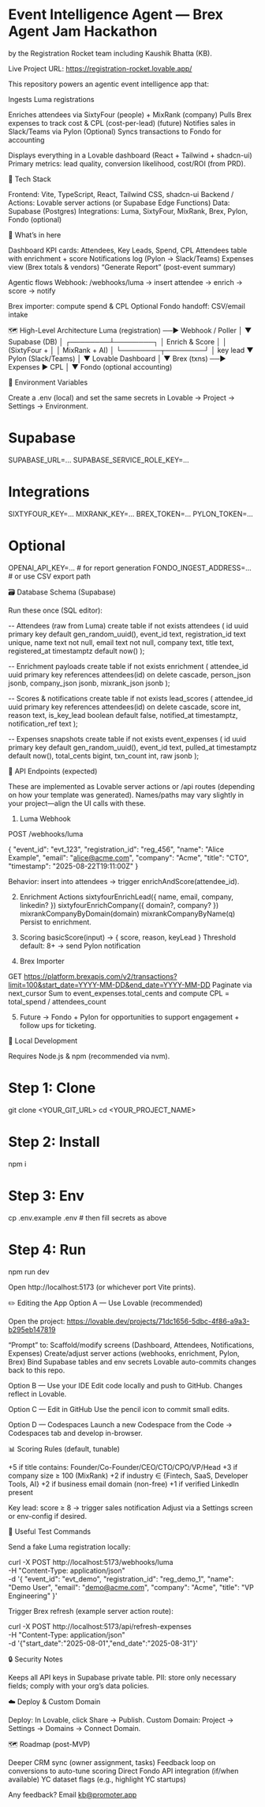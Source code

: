 # Event Intelligence Agent — Brex Agent Jam Hackathon
by the Registration Rocket team including Kaushik Bhatta (KB).

Live Project URL: https://registration-rocket.lovable.app/

This repository powers an agentic event intelligence app that:

Ingests Luma registrations

Enriches attendees via SixtyFour (people) + MixRank (company)
Pulls Brex expenses to track cost & CPL (cost-per-lead)
(future) Notifies sales in Slack/Teams via Pylon
(Optional) Syncs transactions to Fondo for accounting

Displays everything in a Lovable dashboard (React + Tailwind + shadcn-ui)
Primary metrics: lead quality, conversion likelihood, cost/ROI (from PRD).

🧱 Tech Stack

Frontend: Vite, TypeScript, React, Tailwind CSS, shadcn-ui
Backend / Actions: Lovable server actions (or Supabase Edge Functions)
Data: Supabase (Postgres)
Integrations: Luma, SixtyFour, MixRank, Brex, Pylon, Fondo (optional)

🚀 What’s in here

Dashboard
KPI cards: Attendees, Key Leads, Spend, CPL
Attendees table with enrichment + score
Notifications log (Pylon → Slack/Teams)
Expenses view (Brex totals & vendors)
“Generate Report” (post-event summary)

Agentic flows
Webhook: /webhooks/luma → insert attendee → enrich → score → notify

Brex importer: compute spend & CPL
Optional Fondo handoff: CSV/email intake

🗺️ High-Level Architecture
Luma (registration) ──▶ Webhook / Poller
                           │
                           ▼
                     Supabase (DB)
                           │
                  ┌────────┴────────┐
                  │  Enrich & Score │
                  │  (SixtyFour +   │
                  │   MixRank + AI) │
                  └────────┬────────┘
                           │ key lead
                           ▼
                       Pylon (Slack/Teams)
                           │
                           ▼
                      Lovable Dashboard
                           │
                           ▼
                Brex (txns) ──▶ Expenses ▶ CPL
                           │
                           ▼
                Fondo (optional accounting)

🔑 Environment Variables

Create a .env (local) and set the same secrets in Lovable → Project → Settings → Environment.

# Supabase
SUPABASE_URL=...
SUPABASE_SERVICE_ROLE_KEY=...

# Integrations
SIXTYFOUR_KEY=...
MIXRANK_KEY=...
BREX_TOKEN=...
PYLON_TOKEN=...

# Optional
OPENAI_API_KEY=...      # for report generation
FONDO_INGEST_ADDRESS=... # or use CSV export path

🗃️ Database Schema (Supabase)

Run these once (SQL editor):

-- Attendees (raw from Luma)
create table if not exists attendees (
  id uuid primary key default gen_random_uuid(),
  event_id text,
  registration_id text unique,
  name text not null,
  email text not null,
  company text,
  title text,
  registered_at timestamptz default now()
);

-- Enrichment payloads
create table if not exists enrichment (
  attendee_id uuid primary key references attendees(id) on delete cascade,
  person_json jsonb,
  company_json jsonb,
  mixrank_json jsonb
);

-- Scores & notifications
create table if not exists lead_scores (
  attendee_id uuid primary key references attendees(id) on delete cascade,
  score int,
  reason text,
  is_key_lead boolean default false,
  notified_at timestamptz,
  notification_ref text
);

-- Expenses snapshots
create table if not exists event_expenses (
  id uuid primary key default gen_random_uuid(),
  event_id text,
  pulled_at timestamptz default now(),
  total_cents bigint,
  txn_count int,
  raw jsonb
);

🧩 API Endpoints (expected)

These are implemented as Lovable server actions or /api routes (depending on how your template was generated). Names/paths may vary slightly in your project—align the UI calls with these.

1) Luma Webhook

POST /webhooks/luma

{
  "event_id": "evt_123",
  "registration_id": "reg_456",
  "name": "Alice Example",
  "email": "alice@acme.com",
  "company": "Acme",
  "title": "CTO",
  "timestamp": "2025-08-22T19:11:00Z"
}


Behavior: insert into attendees → trigger enrichAndScore(attendee_id).

2) Enrichment Actions
sixtyfourEnrichLead({ name, email, company, linkedin? })
sixtyfourEnrichCompany({ domain?, company? })
mixrankCompanyByDomain(domain)
mixrankCompanyByName(q)
Persist to enrichment.

3) Scoring
basicScore(input) → { score, reason, keyLead }
Threshold default: 8+ → send Pylon notification

4) Brex Importer

GET https://platform.brexapis.com/v2/transactions?limit=100&start_date=YYYY-MM-DD&end_date=YYYY-MM-DD
Paginate via next_cursor
Sum to event_expenses.total_cents and compute CPL = total_spend / attendees_count

5) Future -> Fondo + Pylon for opportunities to support engagement + follow ups for ticketing.

🧪 Local Development

Requires Node.js & npm (recommended via nvm).

# Step 1: Clone
git clone <YOUR_GIT_URL>
cd <YOUR_PROJECT_NAME>

# Step 2: Install
npm i

# Step 3: Env
cp .env.example .env   # then fill secrets as above

# Step 4: Run
npm run dev


Open http://localhost:5173
 (or whichever port Vite prints).

✏️ Editing the App
Option A — Use Lovable (recommended)

Open the project: https://lovable.dev/projects/71dc1656-5dbc-4f86-a9a3-b295eb147819

“Prompt” to:
Scaffold/modify screens (Dashboard, Attendees, Notifications, Expenses)
Create/adjust server actions (webhooks, enrichment, Pylon, Brex)
Bind Supabase tables and env secrets
Lovable auto-commits changes back to this repo.

Option B — Use your IDE
Edit code locally and push to GitHub. Changes reflect in Lovable.

Option C — Edit in GitHub
Use the pencil icon to commit small edits.

Option D — Codespaces
Launch a new Codespace from the Code → Codespaces tab and develop in-browser.

📊 Scoring Rules (default, tunable)

+5 if title contains: Founder/Co-Founder/CEO/CTO/CPO/VP/Head
+3 if company size ≥ 100 (MixRank)
+2 if industry ∈ {Fintech, SaaS, Developer Tools, AI}
+2 if business email domain (non-free)
+1 if verified LinkedIn present

Key lead: score ≥ 8 → trigger sales notification
Adjust via a Settings screen or env-config if desired.

🧰 Useful Test Commands

Send a fake Luma registration locally:

curl -X POST http://localhost:5173/webhooks/luma \
  -H "Content-Type: application/json" \
  -d '{
    "event_id": "evt_demo",
    "registration_id": "reg_demo_1",
    "name": "Demo User",
    "email": "demo@acme.com",
    "company": "Acme",
    "title": "VP Engineering"
  }'


Trigger Brex refresh (example server action route):

curl -X POST http://localhost:5173/api/refresh-expenses \
  -H "Content-Type: application/json" \
  -d '{"start_date":"2025-08-01","end_date":"2025-08-31"}'



🔒 Security Notes

Keeps all API keys in Supabase private table.
PII: store only necessary fields; comply with your org’s data policies.

☁️ Deploy & Custom Domain

Deploy: In Lovable, click Share → Publish.
Custom Domain: Project → Settings → Domains → Connect Domain.

🗺️ Roadmap (post-MVP)

Deeper CRM sync (owner assignment, tasks)
Feedback loop on conversions to auto-tune scoring
Direct Fondo API integration (if/when available)
YC dataset flags (e.g., highlight YC startups)

Any feedback? Email kb@promoter.app
